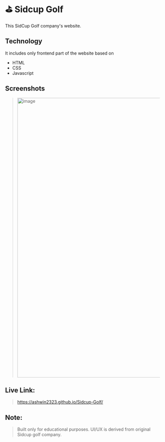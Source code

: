 # ⛳️ Sidcup Golf
This SidCup Golf company's website.

## Technology
It includes only frontend part of the website based on
- HTML
- CSS
- Javascript

## Screenshots
> <img width="1919" height="910" alt="image" src="https://github.com/user-attachments/assets/efc9cd8a-6da4-4fb3-9fe4-bfe054182208" />

## Live Link:
> https://ashwin2323.github.io/Sidcup-Golf/

## Note: 
> Built only for educational purposes. UI/UX is derived from original Sidcup golf company.
